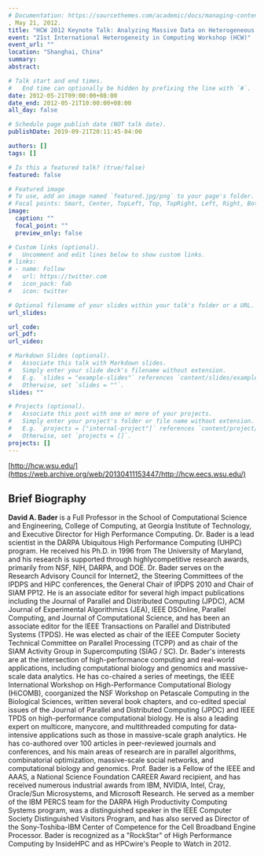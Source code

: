```yaml
---
# Documentation: https://sourcethemes.com/academic/docs/managing-content/
, May 21, 2012.
title: "HCW 2012 Keynote Talk: Analyzing Massive Data on Heterogeneous Computing"
event: "21st International Heterogeneity in Computing Workshop (HCW)"
event_url: ""
location: "Shanghai, China"
summary:
abstract:

# Talk start and end times.
#   End time can optionally be hidden by prefixing the line with `#`.
date: 2012-05-21T09:00:00+08:00
date_end: 2012-05-21T10:00:00+08:00
all_day: false

# Schedule page publish date (NOT talk date).
publishDate: 2019-09-21T20:11:45-04:00

authors: []
tags: []

# Is this a featured talk? (true/false)
featured: false

# Featured image
# To use, add an image named `featured.jpg/png` to your page's folder. 
# Focal points: Smart, Center, TopLeft, Top, TopRight, Left, Right, BottomLeft, Bottom, BottomRight.
image:
  caption: ""
  focal_point: ""
  preview_only: false

# Custom links (optional).
#   Uncomment and edit lines below to show custom links.
# links:
# - name: Follow
#   url: https://twitter.com
#   icon_pack: fab
#   icon: twitter

# Optional filename of your slides within your talk's folder or a URL.
url_slides:

url_code:
url_pdf:
url_video:

# Markdown Slides (optional).
#   Associate this talk with Markdown slides.
#   Simply enter your slide deck's filename without extension.
#   E.g. `slides = "example-slides"` references `content/slides/example-slides.md`.
#   Otherwise, set `slides = ""`.
slides: ""

# Projects (optional).
#   Associate this post with one or more of your projects.
#   Simply enter your project's folder or file name without extension.
#   E.g. `projects = ["internal-project"]` references `content/project/deep-learning/index.md`.
#   Otherwise, set `projects = []`.
projects: []
---
```


[http://hcw.wsu.edu/](https://web.archive.org/web/20130411153447/http://hcw.eecs.wsu.edu/)

## Brief Biography ##

**David A. Bader** is a Full Professor in the School of Computational Science and Engineering, College of
Computing, at Georgia Institute of Technology, and Executive Director for High Performance Computing.
Dr. Bader is a lead scientist in the DARPA Ubiquitous High Performance Computing (UHPC) program. He
received his Ph.D. in 1996 from The University of Maryland, and his research is supported through highlycompetitive research awards, primarily from NSF, NIH, DARPA, and DOE. Dr. Bader serves on the
Research Advisory Council for Internet2, the Steering Committees of the IPDPS and HiPC conferences, the
General Chair of IPDPS 2010 and Chair of SIAM PP12. He is an associate editor for several high impact
publications including the Journal of Parallel and Distributed Computing (JPDC), ACM Journal of
Experimental Algorithmics (JEA), IEEE DSOnline, Parallel Computing, and Journal of Computational
Science, and has been an associate editor for the IEEE Transactions on Parallel and Distributed Systems
(TPDS). He was elected as chair of the IEEE Computer Society Technical Committee on Parallel
Processing (TCPP) and as chair of the SIAM Activity Group in Supercomputing (SIAG / SC). Dr. Bader's
interests are at the intersection of high-performance computing and real-world applications, including
computational biology and genomics and massive-scale data analytics. He has co-chaired a series of
meetings, the IEEE International Workshop on High-Performance Computational Biology (HiCOMB), coorganized the NSF Workshop on Petascale Computing in the Biological Sciences, written several book
chapters, and co-edited special issues of the Journal of Parallel and Distributed Computing (JPDC) and
IEEE TPDS on high-performance computational biology. He is also a leading expert on multicore,
manycore, and multithreaded computing for data-intensive applications such as those in massive-scale
graph analytics. He has co-authored over 100 articles in peer-reviewed journals and conferences, and his
main areas of research are in parallel algorithms, combinatorial optimization, massive-scale social
networks, and computational biology and genomics. Prof. Bader is a Fellow of the IEEE and AAAS, a
National Science Foundation CAREER Award recipient, and has received numerous industrial awards from
IBM, NVIDIA, Intel, Cray, Oracle/Sun Microsystems, and Microsoft Research. He served as a member of
the IBM PERCS team for the DARPA High Productivity Computing Systems program, was a distinguished
speaker in the IEEE Computer Society Distinguished Visitors Program, and has also served as Director of
the Sony-Toshiba-IBM Center of Competence for the Cell Broadband Engine Processor. Bader is
recognized as a "RockStar" of High Performance Computing by InsideHPC and as HPCwire's People to
Watch in 2012. 
